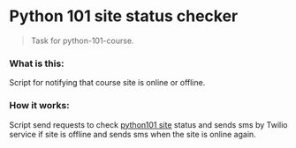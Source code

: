 # Python 101 site status checker

> Task for python-101-course.

### What is this:

Script for notifying that course site is online or offline.

### How it works:

Script send requests to check [python101 site](https://python101.online) status and sends sms by Twilio service if site is offline and sends sms when the site is online again.